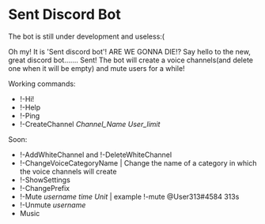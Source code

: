# Sent Discord Bot

The bot is still under development and useless:(


Oh my! It is 'Sent discord bot'! ARE WE GONNA DIE!?
Say hello to the new, great discord bot....... Sent!
The bot will create a voice channels(and delete one when it will be empty) and mute users for a while!


Working commands:
- !-Hi!
- !-Help
- !-Ping
- !-CreateChannel *Channel_Name* *User_limit*


Soon:
- !-AddWhiteChannel and !-DeleteWhiteChannel
- !-ChangeVoiceCategoryName | Change the name of a category in which the voice channels will create
- !-ShowSettings
- !-ChangePrefix
- !-Mute  *username*  *time* *Unit* | example !-mute @User313#4584 313s
- !-Unmute *username*
- Music
